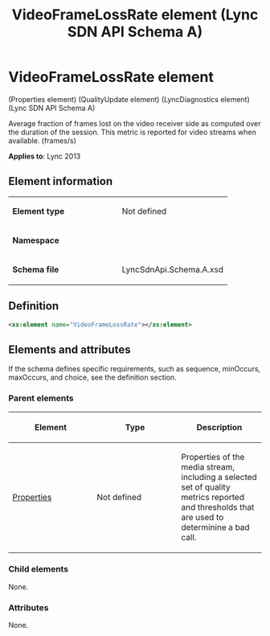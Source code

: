 ﻿---
title: VideoFrameLossRate element  (Lync SDN API Schema A)
TOCTitle: VideoFrameLossRate element
ms:assetid: b320fdde-11b2-211f-ccc8-e6faa66cec28
ms:mtpsurl: https://msdn.microsoft.com/en-us/library/Dn439281(v=office.15)
ms:contentKeyID: 57261017
ms.date: 07/24/2014
mtps_version: v=office.15
dev_langs:
- xml
---

# VideoFrameLossRate element 

(Properties element) (QualityUpdate element) (LyncDiagnostics element) (Lync SDN API Schema A)

Average fraction of frames lost on the video receiver side as computed over the duration of the session. This metric is reported for video streams when available. (frames/s)


**Applies to**: Lync 2013

## Element information

<table>
<colgroup>
<col style="width: 50%" />
<col style="width: 50%" />
</colgroup>
<tbody>
<tr class="odd">
<td><p><strong>Element type</strong></p></td>
<td><p>Not defined</p></td>
</tr>
<tr class="even">
<td><p><strong>Namespace</strong></p></td>
<td><p></p></td>
</tr>
<tr class="odd">
<td><p><strong>Schema file</strong></p></td>
<td><p>LyncSdnApi.Schema.A.xsd</p></td>
</tr>
</tbody>
</table>


## Definition

``` xml
<xs:element name="VideoFrameLossRate"></xs:element>
```

## Elements and attributes

If the schema defines specific requirements, such as sequence, minOccurs, maxOccurs, and choice, see the definition section.

### Parent elements

<table>
<colgroup>
<col style="width: 33%" />
<col style="width: 33%" />
<col style="width: 33%" />
</colgroup>
<thead>
<tr class="header">
<th><p>Element</p></th>
<th><p>Type</p></th>
<th><p>Description</p></th>
</tr>
</thead>
<tbody>
<tr class="odd">
<td><p><a href="properties-element-qualityupdate-element-sdn-api-schema-a.md">Properties</a></p></td>
<td><p>Not defined</p></td>
<td><p>Properties of the media stream, including a selected set of quality metrics reported and thresholds that are used to determinine a bad call.</p></td>
</tr>
</tbody>
</table>


### Child elements

None.

### Attributes

None.

